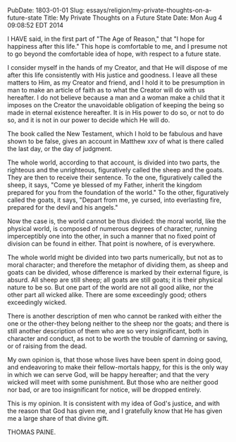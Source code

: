 PubDate: 1803-01-01
Slug: essays/religion/my-private-thoughts-on-a-future-state
Title: My Private Thoughts on a Future State
Date: Mon Aug  4 09:08:52 EDT 2014

   I HAVE said, in the first part of "The Age of Reason," that "I hope for
   happiness after this life." This hope is comfortable to me, and I presume
   not to go beyond the comfortable idea of hope, with respect to a future
   state.

   I consider myself in the hands of my Creator, and that He will dispose of
   me after this life consistently with His justice and goodness. I leave all
   these matters to Him, as my Creator and friend, and I hold it to be
   presumption in man to make an article of faith as to what the Creator will
   do with us hereafter. I do not believe because a man and a woman make a
   child that it imposes on the Creator the unavoidable obligation of keeping
   the being so made in eternal existence hereafter. It is in His power to do
   so, or not to do so, and it is not in our power to decide which He will
   do.

   The book called the New Testament, which I hold to be fabulous and have
   shown to be false, gives an account in Matthew xxv of what is there called
   the last day, or the day of judgment.

   The whole world, according to that account, is divided into two parts, the
   righteous and the unrighteous, figuratively called the sheep and the
   goats. They are then to receive their sentence. To the one, figuratively
   called the sheep, it says, "Come ye blessed of my Father, inherit the
   kingdom prepared for you from the foundation of the world." To the other,
   figuratively called the goats, it says, "Depart from me, ye cursed, into
   everlasting fire, prepared for the devil and his angels."

   Now the case is, the world cannot be thus divided: the moral world, like
   the physical world, is composed of numerous degrees of character, running
   imperceptibly one into the other, in such a manner that no fixed point of
   division can be found in either. That point is nowhere, of is everywhere.

   The whole world might be divided into two parts numerically, but not as to
   moral character; and therefore the metaphor of dividing them, as sheep and
   goats can be divided, whose difference is marked by their external figure,
   is absurd. All sheep are still sheep; all goats are still goats; it is
   their physical nature to be so. But one part of the world are not all good
   alike, nor the other part all wicked alike. There are some exceedingly
   good; others exceedingly wicked.

   There is another description of men who cannot be ranked with either the
   one or the other-they belong neither to the sheep nor the goats; and there
   is still another description of them who are so very insignificant, both
   in character and conduct, as not to be worth the trouble of damning or
   saving, or of raising from the dead.

   My own opinion is, that those whose lives have been spent in doing good,
   and endeavoring to make their fellow-mortals happy, for this is the only
   way in which we can serve God, will be happy hereafter; and that the very
   wicked will meet with some punishment. But those who are neither good nor
   bad, or are too insignificant for notice, will be dropped entirely.

   This is my opinion. It is consistent with my idea of God's justice, and
   with the reason that God has given me, and I gratefully know that He has
   given me a large share of that divine gift.

   THOMAS PAINE.


